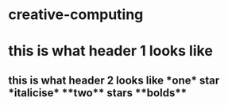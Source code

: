 # creative-computing
<h1> this is what header 1 looks like
<h2> this is what header 2 looks like
*one* star *italicise*
**two** stars **bolds**
